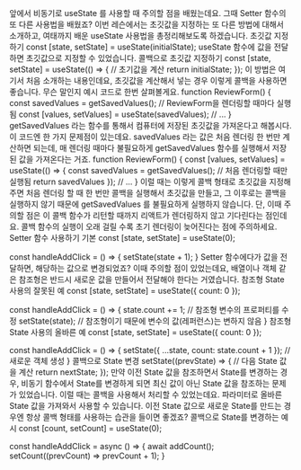 앞에서 비동기로 useState 를 사용할 때 주의할 점을 배웠는데요.
그때 Setter 함수의 또 다른 사용법을 배웠죠?
이번 레슨에서는 초깃값을 지정하는 또 다른 방법에 대해서 소개하고,
여태까지 배운 useState 사용법을 총정리해보도록 하겠습니다.
초깃값 지정하기
const [state, setState] = useState(initialState);
useState 함수에 값을 전달하면 초깃값으로 지정할 수 있었습니다.
콜백으로 초깃값 지정하기
const [state, setState] = useState(() => {
// 초기값을 계산
return initialState;
});
이 방법은 여기서 처음 소개하는 내용인데요,
초깃값을 계산해서 넣는 경우 이렇게 콜백을 사용하면 좋습니다.
무슨 말인지 예시 코드로 한번 살펴볼게요.
function ReviewForm() {
const savedValues = getSavedValues(); // ReviewForm을 렌더링할 때마다 실행됨
const [values, setValues] = useState(savedValues);
// ...
}
getSavedValues 라는 함수를 통해서 컴퓨터에 저장된 초깃값을 가져온다고 해봅시다.
이 코드엔 한 가지 문제점이 있는데요. savedValues 라는 값은 처음 렌더링 한 번만 계산하면 되는데,
매 렌더링 때마다 불필요하게 getSavedValues 함수를 실행해서 저장된 값을 가져온다는 거죠.
function ReviewForm() {
const [values, setValues] = useState(() => {
const savedValues = getSavedValues(); // 처음 렌더링할 때만 실행됨
return savedValues
});
// ...
}
이럴 때는 이렇게 콜백 형태로 초깃값을 지정해주면
처음 렌더링 할 때 한 번만 콜백을 실행해서 초깃값을 만들고,
그 이후로는 콜백을 실행하지 않기 때문에 getSavedValues 를 불필요하게 실행하지 않습니다.
단, 이때 주의할 점은 이 콜백 함수가 리턴할 때까지 리액트가 렌더링하지 않고 기다린다는 점인데요.
콜백 함수의 실행이 오래 걸릴 수록 초기 렌더링이 늦어진다는 점에 주의하세요.
Setter 함수 사용하기
기본
const [state, setState] = useState(0);

const handleAddClick = () => {
setState(state + 1);
}
Setter 함수에다가 값을 전달하면, 해당하는 값으로 변경되었죠?
이때 주의할 점이 있었는데요,
배열이나 객체 같은 참조형은 반드시 새로운 값을 만들어서 전달해야 한다는 거였습니다.
참조형 State 사용의 잘못된 예
const [state, setState] = useState({ count: 0 });

const handleAddClick = () => {
state.count += 1; // 참조형 변수의 프로퍼티를 수정
setState(state); // 참조형이기 때문에 변수의 값(레퍼런스)는 변하지 않음
}
참조형 State 사용의 올바른 예
const [state, setState] = useState({ count: 0 });

const handleAddClick = () => {
setState({ ...state, count: state.count + 1 }); // 새로운 객체 생성
}
콜백으로 State 변경
setState((prevState) => {
// 다음 State 값을 계산
return nextState;
});
만약 이전 State 값을 참조하면서 State를 변경하는 경우,
비동기 함수에서 State를 변경하게 되면 최신 값이 아닌 State 값을 참조하는 문제가 있었습니다.
이럴 때는 콜백을 사용해서 처리할 수 있었는데요. 파라미터로 올바른 State 값을 가져와서 사용할 수 있습니다.
이전 State 값으로 새로운 State를 만드는 경우엔 항상 콜백 형태를 사용하는 습관을 들이면 좋겠죠?
콜백으로 State를 변경하는 예시
const [count, setCount] = useState(0);

const handleAddClick = async () => {
await addCount();
setCount((prevCount) => prevCount + 1);
}
